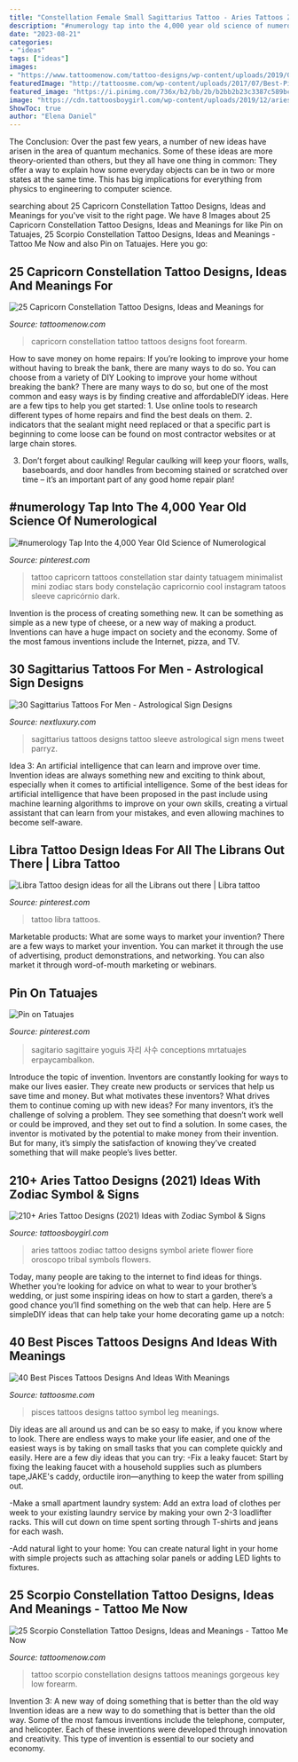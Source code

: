 ```yaml
---
title: "Constellation Female Small Sagittarius Tattoo - Aries Tattoos Zodiac Tattoo Designs Symbol Ariete Flower Fiore Oroscopo Tribal Symbols Flowers"
description: "#numerology tap into the 4,000 year old science of numerological"
date: "2023-08-21"
categories:
- "ideas"
tags: ["ideas"]
images:
- "https://www.tattoomenow.com/tattoo-designs/wp-content/uploads/2019/05/scorpio-constellation-tattoo-forearm-13-300x300.jpg"
featuredImage: "http://tattoosme.com/wp-content/uploads/2017/07/Best-Pisces-tattoos-designs-ideas-33.jpg"
featured_image: "https://i.pinimg.com/736x/b2/bb/2b/b2bb2b23c3387c589bc34750b489a9ed.jpg"
image: "https://cdn.tattoosboygirl.com/wp-content/uploads/2019/12/aries-zodiac-symbol-tattoos-66.jpg"
ShowToc: true
author: "Elena Daniel"
---
```



The Conclusion:
Over the past few years, a number of new ideas have arisen in the area of quantum mechanics. Some of these ideas are more theory-oriented than others, but they all have one thing in common: They offer a way to explain how some everyday objects can be in two or more states at the same time. This has big implications for everything from physics to engineering to computer science.

	

		
searching about 25 Capricorn Constellation Tattoo Designs, Ideas and Meanings for you've visit to the right page. We have 8 Images about 25 Capricorn Constellation Tattoo Designs, Ideas and Meanings for like Pin on Tatuajes, 25 Scorpio Constellation Tattoo Designs, Ideas and Meanings - Tattoo Me Now and also Pin on Tatuajes. Here you go:
		
    
## 25 Capricorn Constellation Tattoo Designs, Ideas And Meanings For

<img loading=lazy src="https://www.tattoomenow.com/tattoo-designs/wp-content/uploads/2019/05/capricorn-constellation-tattoos-foot-01-300x225.jpg" onerror="this.onerror=null;this.src='https://tse1.mm.bing.net/th?id=OIP.Ngrw0E5WoIR-HNp2bfz-sgAAAA&amp;pid=15.1';" alt="25 Capricorn Constellation Tattoo Designs, Ideas and Meanings for">

_Source: tattoomenow.com_

>capricorn constellation tattoo tattoos designs foot forearm. 

	

How to save money on home repairs: If you’re looking to improve your home without having to break the bank, there are many ways to do so. You can choose from a variety of DIY
Looking to improve your home without breaking the bank? There are many ways to do so, but one of the most common and easy ways is by finding creative and affordableDIY ideas. Here are a few tips to help you get started: 1. Use online tools to research different types of home repairs and find the best deals on them.
2. indicators that the sealant might need replaced or that a specific part is beginning to come loose can be found on most contractor websites or at large chain stores.

3. Don’t forget about caulking! Regular caulking will keep your floors, walls, baseboards, and door handles from becoming stained or scratched over time – it’s an important part of any good home repair plan! 
    
## #numerology Tap Into The 4,000 Year Old Science Of Numerological

<img loading=lazy src="https://i.pinimg.com/736x/69/49/23/694923d51c0213a86df8a4f8541fd43a--capricorn-constellation-tattoo-capricorn-star-tattoo.jpg" onerror="this.onerror=null;this.src='https://tse1.mm.bing.net/th?id=OIP.K5fIqC_aUJvVm-eS8Eel8wHaHa&amp;pid=15.1';" alt="#numerology Tap Into the 4,000 Year Old Science of Numerological">

_Source: pinterest.com_

>tattoo capricorn tattoos constellation star dainty tatuagem minimalist mini zodiac stars body constelação capricornio cool instagram tatoos sleeve capricórnio dark. 

	

Invention is the process of creating something new. It can be something as simple as a new type of cheese, or a new way of making a product. Inventions can have a huge impact on society and the economy. Some of the most famous inventions include the Internet, pizza, and TV.

    
## 30 Sagittarius Tattoos For Men - Astrological Sign Designs

<img loading=lazy src="http://nextluxury.com/wp-content/uploads/sagittarius-mens-sleeve-tattoo-inspiration.jpg" onerror="this.onerror=null;this.src='https://tse2.mm.bing.net/th?id=OIP.rCoc2zkYHmcHPbVJAQbq-QHaHa&amp;pid=15.1';" alt="30 Sagittarius Tattoos For Men - Astrological Sign Designs">

_Source: nextluxury.com_

>sagittarius tattoos designs tattoo sleeve astrological sign mens tweet parryz. 

	

Idea 3: An artificial intelligence that can learn and improve over time.
Invention ideas are always something new and exciting to think about, especially when it comes to artificial intelligence. Some of the best ideas for artificial intelligence that have been proposed in the past include using machine learning algorithms to improve on your own skills, creating a virtual assistant that can learn from your mistakes, and even allowing machines to become self-aware.

    
## Libra Tattoo Design Ideas For All The Librans Out There | Libra Tattoo

<img loading=lazy src="https://i.pinimg.com/736x/09/d8/18/09d8181baef14b7c94278999c999b7a2.jpg" onerror="this.onerror=null;this.src='https://tse1.mm.bing.net/th?id=OIP.V9dvLxnuJGXFnFyHSt7m0QHaLH&amp;pid=15.1';" alt="Libra Tattoo design ideas for all the Librans out there | Libra tattoo">

_Source: pinterest.com_

>tattoo libra tattoos. 

	

Marketable products: What are some ways to market your invention?
There are a few ways to market your invention. You can market it through the use of advertising, product demonstrations, and networking. You can also market it through word-of-mouth marketing or webinars.

    
## Pin On Tatuajes

<img loading=lazy src="https://i.pinimg.com/736x/b2/bb/2b/b2bb2b23c3387c589bc34750b489a9ed.jpg" onerror="this.onerror=null;this.src='https://tse2.mm.bing.net/th?id=OIP.ZAJer9-zHhlPf_iIfS6lXwHaHa&amp;pid=15.1';" alt="Pin on Tatuajes">

_Source: pinterest.com_

>sagitario sagittaire yoguis 자리 사수 conceptions mrtatuajes erpaycambalkon. 

	

Introduce the topic of invention.
Inventors are constantly looking for ways to make our lives easier. They create new products or services that help us save time and money. But what motivates these inventors? What drives them to continue coming up with new ideas?
For many inventors, it’s the challenge of solving a problem. They see something that doesn’t work well or could be improved, and they set out to find a solution. In some cases, the inventor is motivated by the potential to make money from their invention. But for many, it’s simply the satisfaction of knowing they’ve created something that will make people’s lives better.

    
## 210+ Aries Tattoo Designs (2021) Ideas With Zodiac Symbol &amp; Signs

<img loading=lazy src="https://cdn.tattoosboygirl.com/wp-content/uploads/2019/12/aries-zodiac-symbol-tattoos-66.jpg" onerror="this.onerror=null;this.src='https://tse2.mm.bing.net/th?id=OIP.3F5znawl9Fc2G03amRrDbQHaHa&amp;pid=15.1';" alt="210+ Aries Tattoo Designs (2021) Ideas with Zodiac Symbol &amp; Signs">

_Source: tattoosboygirl.com_

>aries tattoos zodiac tattoo designs symbol ariete flower fiore oroscopo tribal symbols flowers. 

	

Today, many people are taking to the internet to find ideas for things. Whether you’re looking for advice on what to wear to your brother’s wedding, or just some inspiring ideas on how to start a garden, there’s a good chance you’ll find something on the web that can help. Here are 5 simpleDIY ideas that can help take your home decorating game up a notch: 

    
## 40 Best Pisces Tattoos Designs And Ideas With Meanings

<img loading=lazy src="http://tattoosme.com/wp-content/uploads/2017/07/Best-Pisces-tattoos-designs-ideas-33.jpg" onerror="this.onerror=null;this.src='https://tse1.mm.bing.net/th?id=OIP.WPECggCN56-Y_zKBrRnMWAHaJ4&amp;pid=15.1';" alt="40 Best Pisces Tattoos Designs And Ideas With Meanings">

_Source: tattoosme.com_

>pisces tattoos designs tattoo symbol leg meanings. 

	

Diy ideas are all around us and can be so easy to make, if you know where to look.
There are endless ways to make your life easier, and one of the easiest ways is by taking on small tasks that you can complete quickly and easily. Here are a few diy ideas that you can try:
-Fix a leaky faucet: Start by fixing the leaking faucet with a household supplies such as plumbers tape,JAKE's caddy, orductile iron—anything to keep the water from spilling out.

-Make a small apartment laundry system: Add an extra load of clothes per week to your existing laundry service by making your own 2-3 loadlifter racks. This will cut down on time spent sorting through T-shirts and jeans for each wash.

-Add natural light to your home: You can create natural light in your home with simple projects such as attaching solar panels or adding LED lights to fixtures.

    
## 25 Scorpio Constellation Tattoo Designs, Ideas And Meanings - Tattoo Me Now

<img loading=lazy src="https://www.tattoomenow.com/tattoo-designs/wp-content/uploads/2019/05/scorpio-constellation-tattoo-forearm-13-300x300.jpg" onerror="this.onerror=null;this.src='https://tse2.mm.bing.net/th?id=OIP.Hr4yrVp6LPD6ytg64fY1ygAAAA&amp;pid=15.1';" alt="25 Scorpio Constellation Tattoo Designs, Ideas and Meanings - Tattoo Me Now">

_Source: tattoomenow.com_

>tattoo scorpio constellation designs tattoos meanings gorgeous key low forearm. 

	

Invention 3: A new way of doing something that is better than the old way
Invention ideas are a new way to do something that is better than the old way. Some of the most famous inventions include the telephone, computer, and helicopter. Each of these inventions were developed through innovation and creativity. This type of invention is essential to our society and economy.

